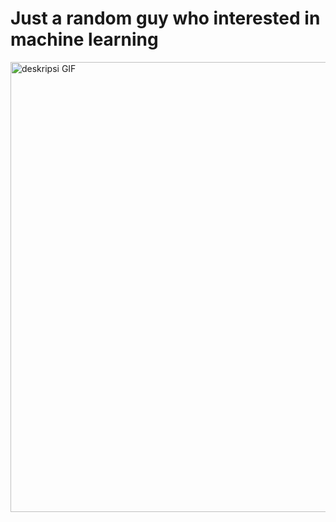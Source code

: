 **<h1>Just a random guy who interested in machine learning</h1>**
  
<p align="left">
  <img src="https://media1.tenor.com/m/1ybUFYQpNDgAAAAd/death-note-light-yagami.gif" width="720" alt="deskripsi GIF">
</p>

